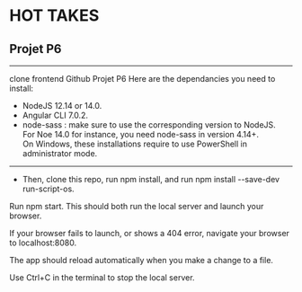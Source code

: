 # HOT TAKES 

## Projet P6

----------------------

clone frontend Github Projet P6 
Here are the dependancies you need to install:

* NodeJS 12.14 or 14.0.
* Angular CLI 7.0.2.
* node-sass : make sure to use the corresponding version to NodeJS.  
 For Noe 14.0 for instance, you need node-sass in version 4.14+.  
 On Windows, these installations require to use PowerShell in administrator mode.

----------------------
* Then, clone this repo, run npm install, and run npm install --save-dev run-script-os.

Run npm start. This should both run the local server and launch your browser.

If your browser fails to launch, or shows a 404 error, navigate your browser to localhost:8080.

The app should reload automatically when you make a change to a file.

Use Ctrl+C in the terminal to stop the local server.
